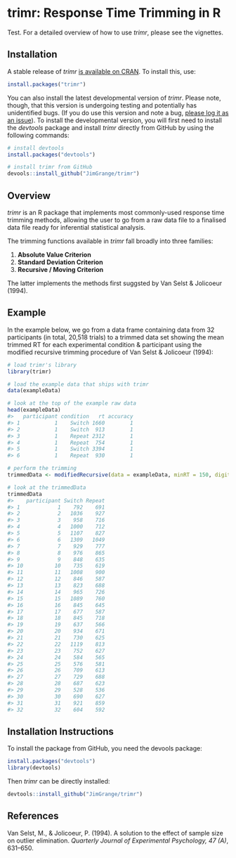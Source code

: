 trimr: Response Time Trimming in R
==================================

Test. For a detailed overview of how to use *trimr*, please see the
vignettes.

Installation
------------

A stable release of *trimr* [is available on
CRAN](https://cran.r-project.org/web/packages/trimr/). To install this,
use:

``` r
install.packages("trimr")
```

You can also install the latest developmental version of *trimr*. Please
note, though, that this version is undergoing testing and potentially
has unidentified bugs. (If you do use this version and note a bug,
[please log it as an issue](https://github.com/JimGrange/trimr/issues)).
To install the developmental version, you will first need to install the
*devtools* package and install *trimr* directly from GitHub by using the
following commands:

``` r
# install devtools
install.packages("devtools")

# install trimr from GitHub
devools::install_github("JimGrange/trimr")
```

Overview
--------

*trimr* is an R package that implements most commonly-used response time
trimming methods, allowing the user to go from a raw data file to a
finalised data file ready for inferential statistical analysis.

The trimming functions available in *trimr* fall broadly into three
families:

1.  **Absolute Value Criterion**
2.  **Standard Deviation Criterion**
3.  **Recursive / Moving Criterion**

The latter implements the methods first suggsted by Van Selst &
Jolicoeur (1994).

Example
-------

In the example below, we go from a data frame containing data from 32
participants (in total, 20,518 trials) to a trimmed data set showing the
mean trimmed RT for each experimental condition & participant using the
modified recursive trimming procedure of Van Selst & Jolicoeur (1994):

``` r
# load trimr's library
library(trimr)

# load the example data that ships with trimr
data(exampleData)

# look at the top of the example raw data
head(exampleData)
#>   participant condition   rt accuracy
#> 1           1    Switch 1660        1
#> 2           1    Switch  913        1
#> 3           1    Repeat 2312        1
#> 4           1    Repeat  754        1
#> 5           1    Switch 3394        1
#> 6           1    Repeat  930        1

# perform the trimming
trimmedData <- modifiedRecursive(data = exampleData, minRT = 150, digits = 0)

# look at the trimmedData
trimmedData
#>    participant Switch Repeat
#> 1            1    792    691
#> 2            2   1036    927
#> 3            3    958    716
#> 4            4   1000    712
#> 5            5   1107    827
#> 6            6   1309   1049
#> 7            7    929    777
#> 8            8    976    865
#> 9            9    848    635
#> 10          10    735    619
#> 11          11   1008    900
#> 12          12    846    587
#> 13          13    823    688
#> 14          14    965    726
#> 15          15   1089    760
#> 16          16    845    645
#> 17          17    677    587
#> 18          18    845    718
#> 19          19    637    566
#> 20          20    934    671
#> 21          21    730    625
#> 22          22   1119    813
#> 23          23    752    627
#> 24          24    584    565
#> 25          25    576    581
#> 26          26    709    613
#> 27          27    729    688
#> 28          28    687    623
#> 29          29    528    536
#> 30          30    690    627
#> 31          31    921    859
#> 32          32    604    592
```

Installation Instructions
-------------------------

To install the package from GitHub, you need the devools package:

``` r
install.packages("devtools")
library(devtools)
```

Then *trimr* can be directly installed:

``` r
devtools::install_github("JimGrange/trimr")
```

References
----------

Van Selst, M., & Jolicoeur, P. (1994). A solution to the effect of
sample size on outlier elimination. *Quarterly Journal of Experimental
Psychology, 47 (A)*, 631–650.
